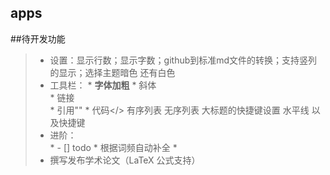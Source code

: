 apps
----

##待开发功能 
> * 设置：显示行数；显示字数；github到标准md文件的转换；支持竖列的显示；选择主题暗色 还有白色
> * 工具栏：
    * **字体加粗**
    * 斜体    
    * 链接    
    * 引用"" 
    * 代码</>  有序列表 无序列表 大标题的快捷键设置  水平线 以及快捷键
> * 进阶：  
    * - [] todo
    * 根据词频自动补全
    * 
> * 撰写发布学术论文（LaTeX 公式支持）
